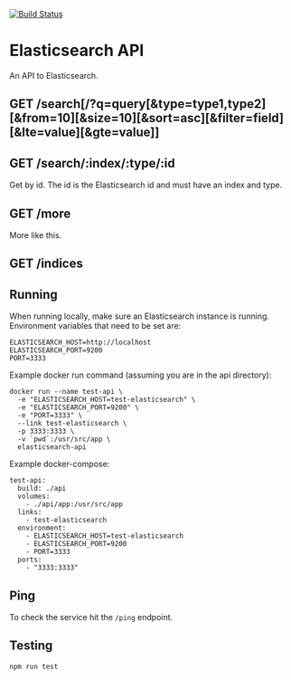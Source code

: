 [![Build Status](https://travis-ci.org/open-search/elastic-api.svg?branch=master)](https://travis-ci.org/open-search/elastic-api)

# Elasticsearch API

An API to Elasticsearch.

## GET /search[/?q=query[&type=type1,type2][&from=10][&size=10][&sort=asc][&filter=field][&lte=value][&gte=value]]

## GET /search/:index/:type/:id

Get by id. The id is the Elasticsearch id and must have an index and type.

## GET /more

More like this.

## GET /indices

## Running

When running locally, make sure an Elasticsearch instance is running. Environment variables that need to be set are:

```
ELASTICSEARCH_HOST=http://localhost
ELASTICSEARCH_PORT=9200
PORT=3333
```

Example docker run command (assuming you are in the api directory):

```
docker run --name test-api \
  -e "ELASTICSEARCH_HOST=test-elasticsearch" \
  -e "ELASTICSEARCH_PORT=9200" \
  -e "PORT=3333" \
  --link test-elasticsearch \
  -p 3333:3333 \
  -v `pwd`:/usr/src/app \
  elasticsearch-api
```

Example docker-compose:

```
test-api:
  build: ./api
  volumes:
    - ./api/app:/usr/src/app
  links:
    - test-elasticsearch
  environment:
    - ELASTICSEARCH_HOST=test-elasticsearch
    - ELASTICSEARCH_PORT=9200
    - PORT=3333
  ports:
    - "3333:3333"
```

## Ping

To check the service hit the ```/ping``` endpoint.

## Testing

```
npm run test
```
